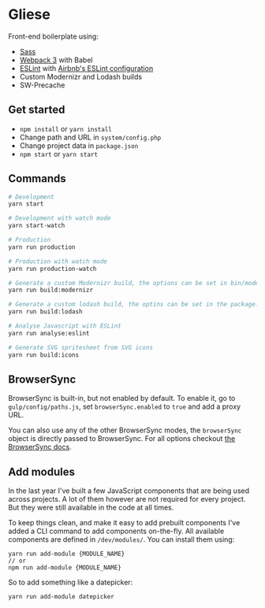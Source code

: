 # Gliese
Front-end boilerplate using:
- [Sass](http://sass-lang.com/)
- [Webpack 3](http://webpack.github.io/) with Babel
- [ESLint](http://eslint.org/) with [Airbnb's ESLint configuration](https://github.com/airbnb/javascript)
- Custom Modernizr and Lodash builds
- SW-Precache

## Get started
- ```npm install``` or ```yarn install```
- Change path and URL in ```system/config.php```
- Change project data in ```package.json```
- ```npm start``` or ```yarn start```

## Commands
```bash
# Development
yarn start

# Development with watch mode
yarn start-watch

# Production
yarn run production

# Production with watch mode
yarn run production-watch

# Generate a custom Modernizr build, the options can be set in bin/modernizr.js
yarn run build:modernizr

# Generate a custom lodash build, the optins can be set in the package.json
yarn run build:lodash

# Analyse Javascript with ESLint
yarn run analyse:eslint

# Generate SVG spritesheet from SVG icons
yarn run build:icons
```

## BrowserSync

BrowserSync is built-in, but not enabled by default. To enable it, go to ```gulp/config/paths.js```, set ```browserSync.enabled``` to ```true``` and add a proxy URL.

You can also use any of the other BrowserSync modes, the ```browserSync``` object is directly passed to BrowserSync. For all options checkout [the BrowserSync docs](https://www.browsersync.io/docs/options).

## Add modules

In the last year I've built a few JavaScript components that are being used across projects. A lot of them
however are not required for every project. But they were still available in the code at all times.

To keep things clean, and make it easy to add prebuilt components I've added a CLI command to add
components on-the-fly. All available components are defined in ```/dev/modules/```. You can install
them using:

```
yarn run add-module {MODULE_NAME}
// or
npm run add-module {MODULE_NAME}
```

So to add something like a datepicker:

```
yarn run add-module datepicker
```
